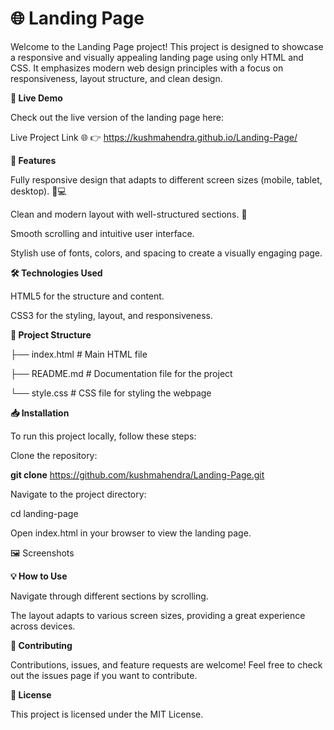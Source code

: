 # 🌐 Landing Page

Welcome to the Landing Page project! This project is designed to showcase a responsive and visually appealing landing page using only HTML and CSS. It emphasizes modern web design principles with a focus on responsiveness, layout structure, and clean design.

**🚀 Live Demo**

Check out the live version of the landing page here:

Live Project Link 🌐 👉  https://kushmahendra.github.io/Landing-Page/

**📜 Features**

Fully responsive design that adapts to different screen sizes (mobile, tablet, desktop). 📱💻

Clean and modern layout with well-structured sections. 🎨

Smooth scrolling and intuitive user interface.

Stylish use of fonts, colors, and spacing to create a visually engaging page.

**🛠️ Technologies Used**

HTML5 for the structure and content.

CSS3 for the styling, layout, and responsiveness.

**📂 Project Structure**

├── index.html       # Main HTML file

├── README.md        # Documentation file for the project

└── style.css        # CSS file for styling the webpage

**📥 Installation**

To run this project locally, follow these steps:

Clone the repository:

**git clone**  https://github.com/kushmahendra/Landing-Page.git

Navigate to the project directory:

cd landing-page

Open index.html in your browser to view the landing page.

🖼️ Screenshots

**💡 How to Use**

Navigate through different sections by scrolling.

The layout adapts to various screen sizes, providing a great experience across devices.

**🤝 Contributing**

Contributions, issues, and feature requests are welcome! Feel free to check out the issues page if you want to contribute.

**📝 License**

This project is licensed under the MIT License.
